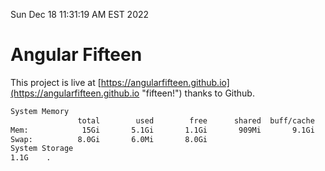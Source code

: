 Sun Dec 18 11:31:19 AM EST 2022

# Angular Fifteen


This project is live at [https://angularfifteen.github.io](https://angularfifteen.github.io "fifteen!") thanks to Github.

```bash
System Memory
               total        used        free      shared  buff/cache   available
Mem:            15Gi       5.1Gi       1.1Gi       909Mi       9.1Gi       9.0Gi
Swap:          8.0Gi       6.0Mi       8.0Gi
System Storage
1.1G	.
```
```bash
